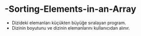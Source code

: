 # -Sorting-Elements-in-an-Array
- Dizideki elemanları küçükten büyüğe sıralayan program.
- Dizinin boyutunu ve dizinin elemanlarını kullanıcıdan alınır.
